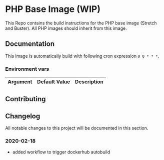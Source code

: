 # PHP Base Image (WIP)

This Repo contains the build instructions for the PHP base image (Stretch and Buster). All PHP images should inherit from this image.

## Documentation

This image is automatically build with following cron expression `0 0 * * *`.

### Environment vars

| Argument                              | Default Value                                             | Description |
| :---                                  | :---                                                      | :---         |

## Contributing

## Changelog

All notable changes to this project will be documented in this section.

### 2020-02-18

- added workflow to trigger dockerhub autobuild